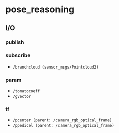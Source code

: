 # pose_reasoning

## I/O

### publish


### subscribe

* `/branchcloud (sensor_msgs/Pointcloud2)`

### param

* `/tomatocoeff`
* `/gvector`

### tf

* `/pcenter (parent: /camera_rgb_optical_frame)`
* `/ppedicel (parent: /camera_rgb_optical_frame)`

